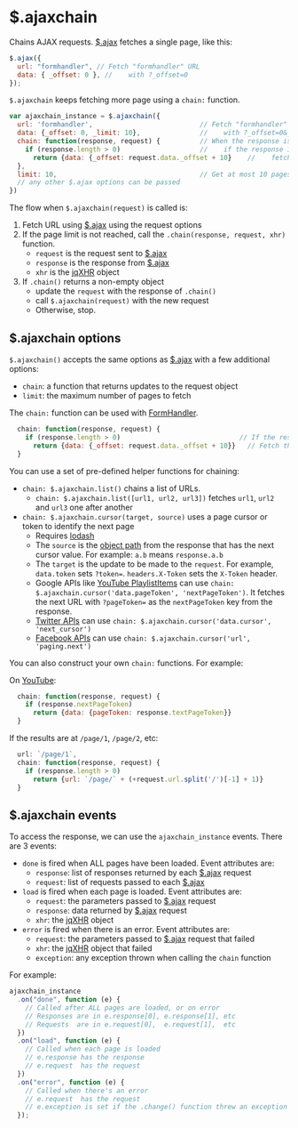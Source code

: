 # $.ajaxchain

Chains AJAX requests. [$.ajax][ajax] fetches a single page, like this:

```js
$.ajax({
  url: "formhandler", // Fetch "formhandler" URL
  data: { _offset: 0 }, //    with ?_offset=0
});
```

`$.ajaxchain` keeps fetching more page using a `chain:` function.

```js
var ajaxchain_instance = $.ajaxchain({
  url: 'formhandler',                           // Fetch "formhandler" URL
  data: {_offset: 0, _limit: 10},               //    with ?_offset=0&_limit=10
  chain: function(response, request) {          // When the response is retrieved
    if (response.length > 0)                    //    if the response is non-empty
      return {data: {_offset: request.data._offset + 10}    //    fetch the next page
  },
  limit: 10,                                    // Get at most 10 pages (default)
  // any other $.ajax options can be passed
})
```

The flow when `$.ajaxchain(request)` is called is:

1. Fetch URL using [$.ajax][ajax] using the request options
2. If the page limit is not reached, call the `.chain(response, request, xhr)` function.
   - `request` is the request sent to [$.ajax][ajax]
   - `response` is the response from [$.ajax][ajax]
   - `xhr` is the [jqXHR][jqxhr] object
3. If `.chain()` returns a non-empty object
   - update the `request` with the response of `.chain()`
   - call `$.ajaxchain(request)` with the new request
   - Otherwise, stop.

## $.ajaxchain options

`$.ajaxchain()` accepts the same options as [$.ajax][ajax] with a few additional options:

- `chain`: a function that returns updates to the request object
- `limit`: the maximum number of pages to fetch

The `chain:` function can be used with [FormHandler](https://learn.gramener.com/guide/formhandler/).

```js
  chain: function(response, request) {
    if (response.length > 0)                              // If the response is not empty
      return {data: {_offset: request.data._offset + 10}}   // Fetch the next page
  }
```

You can use a set of pre-defined helper functions for chaining:

- `chain: $.ajaxchain.list()` chains a list of URLs.
  - `chain: $.ajaxchain.list([url1, url2, url3])` fetches `url1`, `url2` and `url3` one after another
- `chain: $.ajaxchain.cursor(target, source)` uses a page cursor or token to identify the next page
  - Requires [lodash](https://lodash.com/)
  - The `source` is the [object path](https://lodash.com/docs/#get) from the
    response that has the next cursor value. For example: `a.b` means `response.a.b`
  - The `target` is the update to be made to the `request`. For example,
    `data.token` sets `?token=`. `headers.X-Token` sets the `X-Token` header.
  - Google APIs like [YouTube PlaylistItems](https://developers.google.com/youtube/v3/docs/playlistItems/list)
    can use `chain: $.ajaxchain.cursor('data.pageToken', 'nextPageToken')`.
    It fetches the next URL with `?pageToken=` as the `nextPageToken` key from the response.
  - [Twitter APIs](https://developer.twitter.com/en/docs/ads/general/guides/pagination.html)
    can use `chain: $.ajaxchain.cursor('data.cursor', 'next_cursor')`
  - [Facebook APIs](https://developers.facebook.com/docs/graph-api/using-graph-api/#paging)
    can use `chain: $.ajaxchain.cursor('url', 'paging.next')`

You can also construct your own `chain:` functions. For example:

On [YouTube](https://developers.google.com/youtube/v3/docs/playlistItems/list):

```js
  chain: function(response, request) {
    if (response.nextPageToken)
      return {data: {pageToken: response.textPageToken}}
  }
```

If the results are at `/page/1`, `/page/2`, etc:

```js
  url: `/page/1`,
  chain: function(response, request) {
    if (response.length > 0)
      return {url: `/page/` + (+request.url.split('/')[-1] + 1)}
  }
```

## $.ajaxchain events

To access the response, we can use the `ajaxchain_instance` events. There are 3 events:

- `done` is fired when ALL pages have been loaded. Event attributes are:
  - `response`: list of responses returned by each [$.ajax][ajax] request
  - `request`: list of requests passed to each [$.ajax][ajax]
- `load` is fired when each page is loaded. Event attributes are:
  - `request`: the parameters passed to [$.ajax][ajax] request
  - `response`: data returned by [$.ajax][ajax] request
  - `xhr`: the [jqXHR][jqxhr] object
- `error` is fired when there is an error. Event attributes are:
  - `request`: the parameters passed to [$.ajax][ajax] request that failed
  - `xhr`: the [jqXHR][jqxhr] object that failed
  - `exception`: any exception thrown when calling the `chain` function

For example:

```js
ajaxchain_instance
  .on("done", function (e) {
    // Called after ALL pages are loaded, or on error
    // Responses are in e.response[0], e.response[1], etc
    // Requests  are in e.request[0],  e.request[1],  etc
  })
  .on("load", function (e) {
    // Called when each page is loaded
    // e.response has the response
    // e.request  has the request
  })
  .on("error", function (e) {
    // Called when there's an error
    // e.request  has the request
    // e.exception is set if the .change() function threw an exception
  });
```

[ajax]: http://api.jquery.com/jQuery.ajax/
[jqxhr]: http://api.jquery.com/Types/#jqXHR
